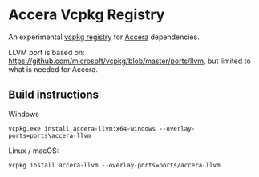 # Accera Vcpkg Registry

An experimental [vcpkg registry](https://vcpkg.io/en/docs/maintainers/registries.html) for [Accera](https://github.com/microsoft/Accera) dependencies.

LLVM port is based on: https://github.com/microsoft/vcpkg/blob/master/ports/llvm, but limited to what is needed for Accera.

## Build instructions

Windows

```shell
vcpkg.exe install accera-llvm:x64-windows --overlay-ports=ports\accera-llvm
```

Linux / macOS:

```shell
vcpkg install accera-llvm --overlay-ports=ports/accera-llvm
```